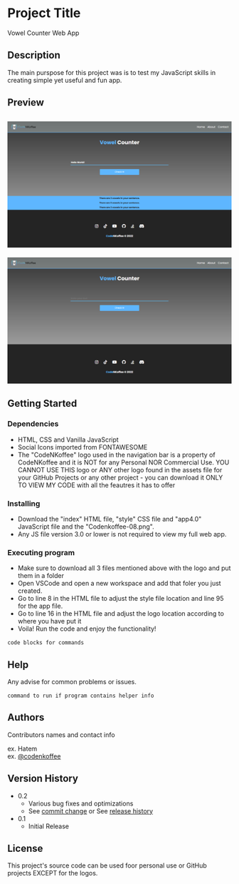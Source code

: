 # Project Title

Vowel Counter Web App

## Description

The main purspose for this project was is to test my JavaScript skills in creating simple yet useful and fun app.

## Preview
![Vowel Counter](./assets/previewOne.png)
---
![vowel Counter - Output](./assets/previewTwo.png)

## Getting Started

### Dependencies

* HTML, CSS and Vanilla JavaScript
* Social Icons imported from FONTAWESOME
* The "CodeNKoffee" logo used in the navigation bar is a property of CodeNKoffee and it is NOT for any Personal NOR Commercial Use. YOU CANNOT USE THIS logo or ANY other logo found in the assets file for your GitHub Projects or any other project - you can download it ONLY TO VIEW MY CODE with all the feautres it has to offer

### Installing

* Download the "index" HTML file, "style" CSS file and "app4.0" JavaScript file and the "Codenkoffee-08.png".
* Any JS file version 3.0 or lower is not required to view my full web app.

### Executing program

* Make sure to download all 3 files mentioned above with the logo and put them in a folder
* Open VSCode and open a new workspace and add that foler you just created.
* Go to line 8 in the HTML file to adjust the style file location and line 95 for the app file.
* Go to line 16 in the HTML file and adjust the logo location according to where you have put it
* Voila! Run the code and enjoy the functionality!
```
code blocks for commands
```

## Help

Any advise for common problems or issues.
```
command to run if program contains helper info
```

## Authors

Contributors names and contact info

ex. Hatem   
ex. [@codenkoffee](https://www.instagram.com/codenkoffee/)

## Version History

* 0.2
    * Various bug fixes and optimizations
    * See [commit change]() or See [release history]()
* 0.1
    * Initial Release

## License

This project's source code can be used foor personal use or GitHub projects EXCEPT for the logos.
